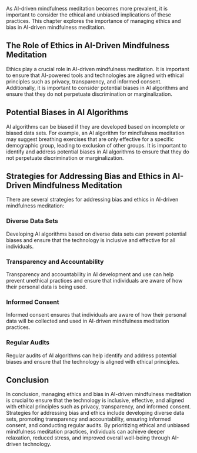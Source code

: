 
As AI-driven mindfulness meditation becomes more prevalent, it is important to consider the ethical and unbiased implications of these practices. This chapter explores the importance of managing ethics and bias in AI-driven mindfulness meditation.

The Role of Ethics in AI-Driven Mindfulness Meditation
------------------------------------------------------

Ethics play a crucial role in AI-driven mindfulness meditation. It is important to ensure that AI-powered tools and technologies are aligned with ethical principles such as privacy, transparency, and informed consent. Additionally, it is important to consider potential biases in AI algorithms and ensure that they do not perpetuate discrimination or marginalization.

Potential Biases in AI Algorithms
---------------------------------

AI algorithms can be biased if they are developed based on incomplete or biased data sets. For example, an AI algorithm for mindfulness meditation may suggest breathing exercises that are only effective for a specific demographic group, leading to exclusion of other groups. It is important to identify and address potential biases in AI algorithms to ensure that they do not perpetuate discrimination or marginalization.

Strategies for Addressing Bias and Ethics in AI-Driven Mindfulness Meditation
-----------------------------------------------------------------------------

There are several strategies for addressing bias and ethics in AI-driven mindfulness meditation:

### Diverse Data Sets

Developing AI algorithms based on diverse data sets can prevent potential biases and ensure that the technology is inclusive and effective for all individuals.

### Transparency and Accountability

Transparency and accountability in AI development and use can help prevent unethical practices and ensure that individuals are aware of how their personal data is being used.

### Informed Consent

Informed consent ensures that individuals are aware of how their personal data will be collected and used in AI-driven mindfulness meditation practices.

### Regular Audits

Regular audits of AI algorithms can help identify and address potential biases and ensure that the technology is aligned with ethical principles.

Conclusion
----------

In conclusion, managing ethics and bias in AI-driven mindfulness meditation is crucial to ensure that the technology is inclusive, effective, and aligned with ethical principles such as privacy, transparency, and informed consent. Strategies for addressing bias and ethics include developing diverse data sets, promoting transparency and accountability, ensuring informed consent, and conducting regular audits. By prioritizing ethical and unbiased mindfulness meditation practices, individuals can achieve deeper relaxation, reduced stress, and improved overall well-being through AI-driven technology.
